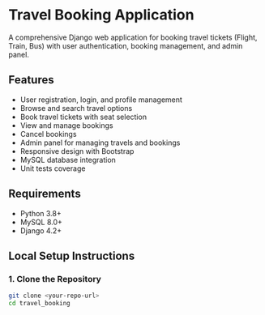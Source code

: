 # Travel Booking Application

A comprehensive Django web application for booking travel tickets (Flight, Train, Bus) with user authentication, booking management, and admin panel.

## Features

- User registration, login, and profile management
- Browse and search travel options
- Book travel tickets with seat selection
- View and manage bookings
- Cancel bookings
- Admin panel for managing travels and bookings
- Responsive design with Bootstrap
- MySQL database integration
- Unit tests coverage

## Requirements

- Python 3.8+
- MySQL 8.0+
- Django 4.2+

## Local Setup Instructions

### 1. Clone the Repository
```bash
git clone <your-repo-url>
cd travel_booking